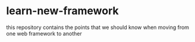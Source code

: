 # learn-new-framework
this repository contains the points that we should know when moving from one web framework to another
